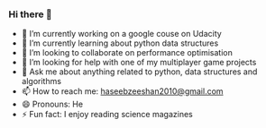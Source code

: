 ### Hi there 👋

- 🔭 I’m currently working on a google couse on Udacity
- 🌱 I’m currently learning about python data structures
- 👯 I’m looking to collaborate on performance optimisation
- 🤔 I’m looking for help with one of my multiplayer game projects
- 💬 Ask me about anything related to python, data structures and algorithms
- 📫 How to reach me: haseebzeeshan2010@gmail.com
- 😄 Pronouns: He
- ⚡ Fun fact: I enjoy reading science magazines
